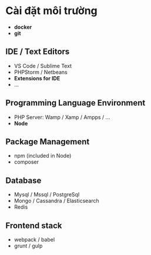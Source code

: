 # Cài đặt môi trường 

- **docker**
- **git**

## IDE / Text Editors
- VS Code / Sublime Text 
- PHPStorm / Netbeans
- **Extensions for IDE** 
- ...

## Programming Language Environment
- PHP Server: Wamp / Xamp / Ampps / ... 
- **Node** 

## Package Management 
- npm (included in Node)
- composer

## Database
- Mysql / Mssql / PostgreSql
- Mongo / Cassandra / Elasticsearch
- Redis

## Frontend stack 
- webpack / babel 
- grunt / gulp 